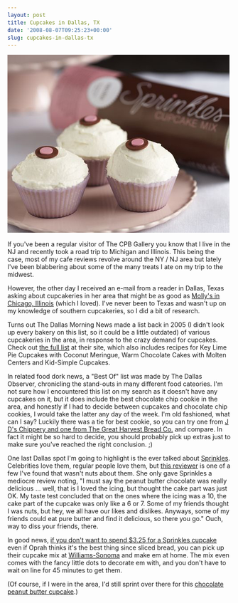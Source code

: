 ```yaml
---
layout: post
title: Cupcakes in Dallas, TX
date: '2008-08-07T09:25:23+00:00'
slug: cupcakes-in-dallas-tx
---
```

<a href="http://www.sprinklescupcakes.com/index.html"><img src='/images/uploads/2008/08/sprinkles_cupcake_mix.jpg' alt='Sprinkles Cupcake Mix' /></a>

If you've been a regular visitor of The CPB Gallery you know that I live in the NJ and recently took a road trip to Michigan and Illinois. This being the case, most of my cafe reviews revolve around the NY / NJ area but lately I've been blabbering about some of the many treats I ate on my trip to the midwest. 

However, the other day I received an e-mail from a reader in Dallas, Texas asking about cupcakeries in her area that might be as good as <a href="http://www.cpbgallery.com/2008/07/30/back-with-a-bang-a-review-of-mollys-cupcakes/">Molly's in Chicago, Illinois</a> (which I loved). I've never been to Texas and wasn't up on my knowledge of southern cupcakeries, so I did a bit of research.

Turns out The Dallas Morning News made a list back in 2005 (I didn't look up every bakery on this list, so it could be a little outdated) of various cupcakeries in the area, in response to the crazy demand for cupcakes. Check out <a href="http://www.dallasnews.com/sharedcontent/features/food/topstories2/071605ccdrfoodcupcake.205fa1f.html">the full list</a> at their site, which also includes recipes for Key Lime Pie Cupcakes with Coconut Meringue, Warm Chocolate Cakes with Molten Centers and Kid-Simple Cupcakes.

In related food dork news, a "Best Of" list was made by The Dallas Observer, chronicling the stand-outs in many different food cateories. I'm not sure how I encountered this list on my search as it doesn't have any cupcakes on it, but it does include the best chocolate chip cookie in the area, and honestly if I had to decide between cupcakes and chocolate chip cookies, I would take the latter any day of the week. I'm old fashioned, what can I say? Luckily there was a tie for best cookie, so you can try one from <a href="http://www.dallasobserver.com/bestof/2000/award/best-chocolate-chip-cookie-tie-19673/">J D's Chippery and one from The Great Harvest Bread Co.</a> and compare. In fact it might be so hard to decide, you should probably pick up extras just to make sure you've reached the right conclusion. ;)

One last Dallas spot I'm going to highlight is the ever talked about <a href="http://www.sprinklescupcakes.com/index.html">Sprinkles</a>. Celebrities love them, regular people love them, but <a href="http://www.associatedcontent.com/article/270323/reviewing_sprinkles_cupcakes_in_dallas.html?cat=8">this reviewer</a> is one of a few I've found that wasn't nuts about them. She only gave Sprinkles a mediocre review noting, "I must say the peanut butter chocolate was really delicious ... well, that is I loved the icing, but thought the cake part was just OK. My taste test concluded that on the ones where the icing was a 10, the cake part of the cupcake was only like a 6 or 7. Some of my friends thought I was nuts, but hey, we all have our likes and dislikes. Anyways, some of my friends could eat pure butter and find it delicious, so there you go." Ouch, way to diss your friends, there.

In good news, <a href="http://www.dallasnews.com/sharedcontent/dws/fea/taste/shopping/stories/DN-nf_cupcakes_0404liv.ART.State.Edition1.443c31e.html">if you don't want to spend $3.25 for a Sprinkles cupcake</a> even if Oprah thinks it's the best thing since sliced bread, you can pick up their cupcake mix at <a href="http://www.williams-sonoma.com/products/fd420/index.cfm?pkey=xsrd0m1%7C16%7C%7C%7C0%7C%7C%7C%7C%7C%7C%7Csprinkles&cm%5Fsrc=SCH">Williams-Sonoma</a> and make em at home. The mix even comes with the fancy little dots to decorate em with, and you don't have to wait on line for 45 minutes to get them. 

(Of course, if I were in the area, I'd still sprint over there for this <a href="http://www.cpbgallery.com/2008/05/26/how-it-feels-to-eat-a-cupcake/">chocolate peanut butter cupcake</a>.)
